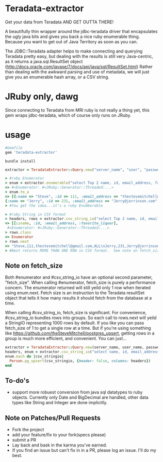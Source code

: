 # Teradata-extractor
Get your data from Teradata AND GET OUTTA THERE!

A beautifully thin wrapper around the jdbc-teradata driver that encapsulates the ugly java bits and gives you back a nice ruby enumerable thing.  Because you want to get out of Java Territory as soon as you can.

The JDBC::Teradata adapter helps to make connecting and querying Teradata pretty easy, but dealing with the results is still very Java-centric, as it returns a java.sql.ResultSet object (http://docs.oracle.com/javase/7/docs/api/java/sql/ResultSet.html) Rather than dealing with the awkward parsing and use of metadata, we will just give you an enumerable hash array, or a CSV string. 

# JRuby only, dawg
Since connecting to Teradata from MRI ruby is not really a thing yet, this gem wraps jdbc-teradata, which of course only runs on JRuby.

# usage

```ruby
#Gemfile
gem 'teradata-extractor'
```

```console
bundle install
```

```ruby 
extractor = TeradataExtractor::Query.new("server_name", "user", "password")

> #ruby Enumerator
> enum = extractor.enumerable("select Top 2 name, id, email_address, favorite_liquor from td.people_stuff")
=> #<Enumerator: #<JRuby::Generator::Threaded:...>
> enum.to_a
=> [{:name => "Steve", :id => 111, :email_address => "thestevemitchell@gmail.com", :favorite_liquor => "ALL"},
{:name => "Jerry", :id => 231, :email_address => "Jerry@jerrinson.com", :favorite_liquor => "none"}]
> #You get the idea...it's a ruby Enumberable

> #ruby String in CSV format
> headers, rows = extractor.csv_string_io("select Top 2 name, id, email_address, favorite_liquor from td.people_stuff")
=> [[::name, :id, :email_address, :favorite_liquor],
 #<Enumerator: #<JRuby::Generator::Threaded:...>
> rows.class
=> Enumerator
> rows.next
=> "Steve,111,thestevemitchell@gmail.com,ALL\nJerry,231,Jerry@jerrinson.com,none\n"
> #Next returns MORE THAN ONE ROW in CSV format.  See note on fetch_size  
```

## Note on fetch_size

Both #enumerator and #csv_string_io have an optional second parameter, "fetch_size".  When calling #enumerator, fetch_size is purely a performance concern.  The enumerator returned will still yeild only 1 row when iterated using enum.next.  Fetch size is an instruction to the Teradata resultSet object that tells it how many results it should fetch from the database at a time.

When calling #csv_string_io, fetch_size is significant.  For convenience, #csv_string_io bundles rows into groups.  So each call to rows.next will yeild a StringIO representing 1000 rows by default.  If you like you can pass fetch_size of 1 to get a single row at a time.  But if you're using something like https://github.com/theSteveMitchell/postgres_upsert, getting rows in a group is much more efficient, and convenient.  You can just...

```ruby 
extractor = TeradataExtractor::Query.new(server_name, user_name, password)
headers, enum = extractor.csv_string_io("select name, id, email_address, favorite_liquor from td.people_stuff")
enum.each do |csv_stringio|
  Person.pg_upsert(csv_stringio, {header: false, columns: headers})
end
```

## To-do's

* support more robuest conversion from java sql datatypes to ruby objects.  Currently only Date and BigDecimal are handled, other data types like String and Integer are done implicitly.  

## Note on Patches/Pull Requests

* Fork the project
* add your feature/fix to your fork(specs please)
* submit a PR
* Lay back and bask in the karma you've earned.  
* If you find an issue but can't fix in in a PR, please log an issue.  I'll do my best.






